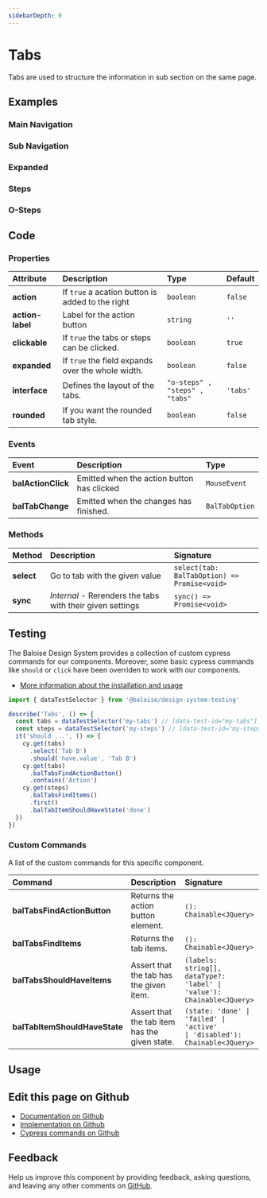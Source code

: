 ```yaml
---
sidebarDepth: 0
---
```


# Tabs

<!-- START: human documentation top -->

Tabs are used to structure the information in sub section on the same page.

<!-- END: human documentation top -->

<ClientOnly><docs-component-tabs></docs-component-tabs></ClientOnly>

## Examples

### Main Navigation

<ClientOnly><docs-demo-bal-tabs-103></docs-demo-bal-tabs-103></ClientOnly>

### Sub Navigation

<ClientOnly><docs-demo-bal-tabs-104></docs-demo-bal-tabs-104></ClientOnly>

### Expanded

<ClientOnly><docs-demo-bal-tabs-105></docs-demo-bal-tabs-105></ClientOnly>

### Steps

<ClientOnly><docs-demo-bal-tabs-106></docs-demo-bal-tabs-106></ClientOnly>

### O-Steps

<ClientOnly><docs-demo-bal-tabs-107></docs-demo-bal-tabs-107></ClientOnly>

## Code

### Properties

| Attribute        | Description                                       | Type                                      | Default             |
| :--------------- | :------------------------------------------------ | :---------------------------------------- | :------------------ |
| **action**       | If `true` a acation button is added to the right  | <code>boolean</code>                      | <code>false</code>  |
| **action-label** | Label for the action button                       | <code>string</code>                       | <code>''</code>     |
| **clickable**    | If `true` the tabs or steps can be clicked.       | <code>boolean</code>                      | <code>true</code>   |
| **expanded**     | If `true` the field expands over the whole width. | <code>boolean</code>                      | <code>false</code>  |
| **interface**    | Defines the layout of the tabs.                   | <code>"o-steps" , "steps" , "tabs"</code> | <code>'tabs'</code> |
| **rounded**      | If you want the rounded tab style.                | <code>boolean</code>                      | <code>false</code>  |

### Events

| Event              | Description                                | Type                      |
| :----------------- | :----------------------------------------- | :------------------------ |
| **balActionClick** | Emitted when the action button has clicked | <code>MouseEvent</code>   |
| **balTabChange**   | Emitted when the changes has finished.     | <code>BalTabOption</code> |

### Methods

| Method     | Description                                               | Signature                                                           |
| :--------- | :-------------------------------------------------------- | :------------------------------------------------------------------ |
| **select** | Go to tab with the given value                            | <code>select(tab: BalTabOption) =&#62; Promise&#60;void&#62;</code> |
| **sync**   | _Internal_ - Rerenders the tabs with their given settings | <code>sync() =&#62; Promise&#60;void&#62;</code>                    |

## Testing

The Baloise Design System provides a collection of custom cypress commands for our components. Moreover, some basic cypress commands like `should` or `click` have been overriden to work with our components.

- [More information about the installation and usage](/components/tooling/testing.html)

<!-- START: human documentation testing -->

```typescript
import { dataTestSelector } from '@baloise/design-system-testing'

describe('Tabs', () => {
  const tabs = dataTestSelector('my-tabs') // [data-test-id="my-tabs"]
  const steps = dataTestSelector('my-steps') // [data-test-id="my-steps"]
  it('should ...', () => {
    cy.get(tabs)
      .select('Tab B')
      .should('have.value', 'Tab B')
    cy.get(tabs)
      .balTabsFindActionButton()
      .contains('Action')
    cy.get(steps)
      .balTabsFindItems()
      .first()
      .balTabItemShouldHaveState('done')
  })
})
```

<!-- END: human documentation testing -->

### Custom Commands

A list of the custom commands for this specific component.

| Command                       | Description                                   | Signature                                                                                                 |
| :---------------------------- | :-------------------------------------------- | :-------------------------------------------------------------------------------------------------------- |
| **balTabsFindActionButton**   | Returns the action button element.            | <code>(): Chainable&#60;JQuery&#62;</code>                                                                |
| **balTabsFindItems**          | Returns the tab items.                        | <code>(): Chainable&#60;JQuery&#62;</code>                                                                |
| **balTabsShouldHaveItems**    | Assert that the tab has the given item.       | <code>(labels: string[], dataType?: 'label' &#124; 'value'): Chainable&#60;JQuery&#62;</code>             |
| **balTabItemShouldHaveState** | Assert that the tab item has the given state. | <code>(state: 'done' &#124; 'failed' &#124; 'active' &#124; 'disabled'): Chainable&#60;JQuery&#62;</code> |

## Usage

<!-- START: human documentation usage -->

<!-- END: human documentation usage -->

## Edit this page on Github

- [Documentation on Github](https://github.com/baloise/design-system/blob/master/docs/src/components/components/bal-tabs.md)
- [Implementation on Github](https://github.com/baloise/design-system/blob/master/packages/components/src/components/bal-tabs)
- [Cypress commands on Github](https://github.com/baloise/design-system/blob/master/packages/testing/src/commands)

## Feedback

Help us improve this component by providing feedback, asking questions, and leaving any other comments on [GitHub](https://github.com/baloise/design-system/issues/new).
